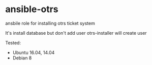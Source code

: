 ansible-otrs
=========

ansbile role for installing otrs ticket system

It's install database but don't add user
otrs-installer will create user

Tested:
- Ubuntu 16.04, 14.04
- Debian 8

